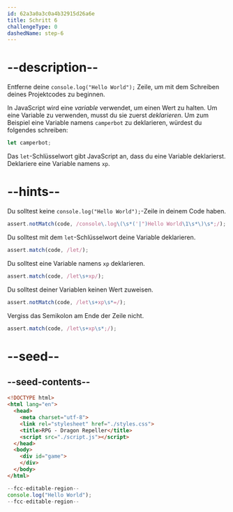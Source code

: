 ```yaml
---
id: 62a3a0a3c0a4b32915d26a6e
title: Schritt 6
challengeType: 0
dashedName: step-6
---
```


# --description--

Entferne deine `console.log("Hello World");` Zeile, um mit dem Schreiben deines Projektcodes zu beginnen.

In JavaScript wird eine <dfn>variable</dfn> verwendet, um einen Wert zu halten. Um eine Variable zu verwenden, musst du sie zuerst <dfn>deklarieren</dfn>. Um zum Beispiel eine Variable namens `camperbot` zu deklarieren, würdest du folgendes schreiben:

```js
let camperbot;
```

Das `let`-Schlüsselwort gibt JavaScript an, dass du eine Variable deklarierst. Deklariere eine Variable namens `xp`.

# --hints--

Du solltest keine `console.log("Hello World");`-Zeile in deinem Code haben.

```js
assert.notMatch(code, /console\.log\(\s*('|")Hello World\1\s*\)\s*;/);
```

Du solltest mit dem `let`-Schlüsselwort deine Variable deklarieren.

```js
assert.match(code, /let/);
```

Du solltest eine Variable namens `xp` deklarieren.

```js
assert.match(code, /let\s+xp/);
```

Du solltest deiner Variablen keinen Wert zuweisen.

```js
assert.notMatch(code, /let\s+xp\s*=/);
```

Vergiss das Semikolon am Ende der Zeile nicht.

```js
assert.match(code, /let\s+xp\s*;/);
```

# --seed--

## --seed-contents--

```html
<!DOCTYPE html>
<html lang="en">
  <head>
    <meta charset="utf-8">
    <link rel="stylesheet" href="./styles.css">
    <title>RPG - Dragon Repeller</title>
    <script src="./script.js"></script>
  </head>
  <body>
    <div id="game">
    </div>
  </body>
</html>
```

```js
--fcc-editable-region--
console.log("Hello World");
--fcc-editable-region--
```
